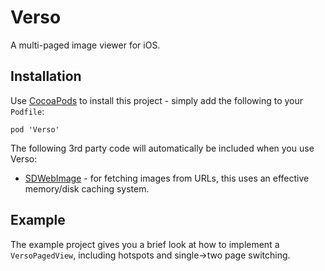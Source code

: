 Verso
=========

A multi-paged image viewer for iOS.


## Installation

Use [CocoaPods](http://cocoapods.org) to install this project - simply add the following to your `Podfile`:
	
	pod 'Verso'


The following 3rd party code will automatically be included when you use Verso:

- [SDWebImage](https://github.com/rs/SDWebImage) - for fetching images from URLs, this uses an effective memory/disk caching system.

## Example

The example project gives you a brief look at how to implement a `VersoPagedView`, including hotspots and single->two page switching.
